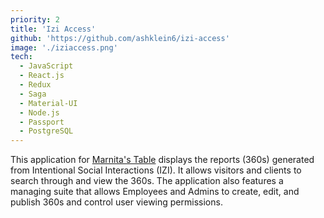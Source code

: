 ```yaml
---
priority: 2
title: 'Izi Access'
github: 'https://github.com/ashklein6/izi-access'
image: './iziaccess.png'
tech:
  - JavaScript
  - React.js
  - Redux
  - Saga
  - Material-UI
  - Node.js
  - Passport
  - PostgreSQL
---
```


This application for [Marnita's Table](https://www.marnitastable.org/) displays the reports (360s) generated from Intentional Social Interactions (IZI). It allows visitors and clients to search through and view the 360s. The application also features a managing suite that allows Employees and Admins to create, edit, and publish 360s and control user viewing permissions.